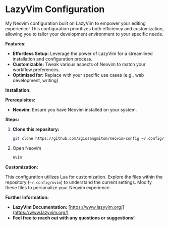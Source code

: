 # LazyVim Configuration

My Neovim configuration built on LazyVim to empower your editing experience! This configuration prioritizes both efficiency and customization, allowing you to tailor your development environment to your specific needs.

**Features:**

- **Effortless Setup:** Leverage the power of LazyVim for a streamlined installation and configuration process.
- **Customizable:** Tweak various aspects of Neovim to match your workflow preferences.
- **Optimized for:** Replace with your specific use cases (e.g., web development, writing)

**Installation:**

**Prerequisites:**

- **Neovim:** Ensure you have Neovim installed on your system.

**Steps:**

1. **Clone this repository:**

   ```bash
   git clone https://github.com/2giosangmitom/neovim-config ~/.config/nvim
   ```

2. Open Neovim

   ```bash
   nvim
   ```

**Customization:**

This configuration utilizes Lua for customization. Explore the files within the repository (`~/.config/nvim`) to understand the current settings. Modify these files to personalize your Neovim experience.

**Further Information:**

- **LazyVim Documentation:** [https://www.lazyvim.org/](https://www.lazyvim.org/)
- **Feel free to reach out with any questions or suggestions!**
